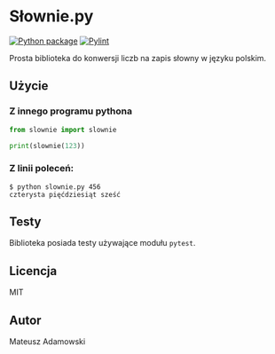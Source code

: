 # Słownie.py

[![Python package](https://github.com/mateusza/slownie-py/actions/workflows/python-package.yml/badge.svg)](https://github.com/mateusza/slownie-py/actions/workflows/python-package.yml)
[![Pylint](https://github.com/mateusza/slownie-py/actions/workflows/pylint.yml/badge.svg)](https://github.com/mateusza/slownie-py/actions/workflows/pylint.yml)

Prosta biblioteka do konwersji liczb na zapis słowny w języku polskim.

## Użycie

### Z innego programu pythona
```python
from slownie import slownie

print(slownie(123))
```

### Z linii poleceń:
```shell
$ python slownie.py 456
czterysta pięćdziesiąt sześć
```

## Testy
Biblioteka posiada testy używające modułu `pytest`.

## Licencja

MIT

## Autor

Mateusz Adamowski <mateusz at adamowski dot pl>
